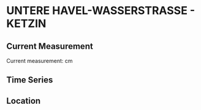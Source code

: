 # UNTERE HAVEL-WASSERSTRASSE - KETZIN

## Current Measurement

Current measurement: <Value topic="rivers/pegel-online/UHW/KETZIN/measurementValue"/> cm

## Time Series

<TimeSeries topic="rivers/pegel-online/UHW/KETZIN/measurementValue" period="week" />

## Location

<WorldMap>
  <Marker lat="52.463152929451944" lon="12.856783971314366" labelTopic="rivers/pegel-online/UHW/KETZIN/measurementValue" />
</WorldMap>
